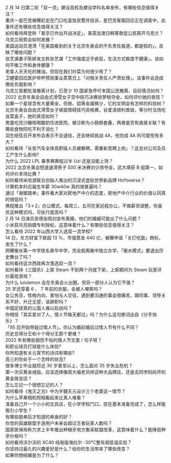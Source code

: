2 月 14 日第二轮「双一流」建设高校及建设学科名单发布，有哪些信息值得关注？  
重庆一星巴克被曝赶走在门口吃盒饭民警并投诉，星巴克客服回应正在调查中，此事件还有哪些信息值得关注？  
如何看待拜登称「普京已作出开战决定」，美英加澳日韩等敦促公民离开乌克兰？乌克兰局势会如何发展？  
美国运动员澄清「在美国看到的关于北京冬奥会的不负责任报道，都是假的」，反映了哪些问题？  
张艺谋妻子陈婷发文称张艺谋「工作强度近乎疯狂，生活方式极度不健康」，该如何平衡工作和身体健康？  
老辈人天天吃的猪油，但现在我们炒菜为何很少用了？  
卫健委回应医护举杯预祝事业蒸蒸日上「对相关责任人严肃处理」，该事件会造成哪些负面影响？  
乌克兰首都批准撤离计划，已至少 10 国紧急呼吁本国公民撤离，目前情况如何？  
2022 北京冬奥会自由式滑雪女子空中技巧决赛徐梦桃夺金，如何评价她的表现？  
如果一个星球含有大量黄金，但铁、铝等金属稀少，它的文明会有怎样的科技树？  
北京冬奥会自由式滑雪女子坡面障碍技巧资格赛，谷爱凌顺利晋级，等分时当场吃韭菜盒子，她的表现如何？  
男童吃完沙糖桔喝酸奶住进医院，被诊断为小肠肠套叠，两者是否有直接关联？有哪些食物同吃不利于消化？  
羽生结弦召开发布会表示不会退役，还会继续挑战 4A，他完成 4A 的可能性有多大？  
如何看待「长安汽车全体高职级人员被解聘，需重新竞聘上岗」？这会对公司及员工产生什么影响?  
为什么 2022 LPL 春季赛赛程过半 Uzi 还是没能上场？  
2022 北京冬奥会短道速滑男子 500 米决赛刘少昂夺金，武大靖获 B 组第一，如何评价本场比赛？  
如何看待米哈游联合创始人推出的沉浸式虚拟世界新品牌 HoYoverse？  
计算机本科应届生年薪 30w40w 真的很普遍吗？  
通过「谢娜跳单」事件看大家对房地产中介的态度，房地产中介行业的价值认同真的很低吗？  
携程推出「3＋2」办公模式，每周三、五可在家远程办公，不做薪资调整，你喜欢这种模式吗，可执行度高吗？  
2 月 14 日演员吴倩张雨剑宣布离婚，他们的婚姻可能出了什么问题？  
小米获月亮拍摄专利授权，这意味着什么？有哪些信息值得关注？  
怎么看待 2022 年山西大学入选双一流学校?  
14 日，东方财富下跌超 13 %，市值蒸发 440 亿，被曝申请「关灯吃面」商标，发生了什么？  
网曝衡水第一中学改名泰华中学，完全脱离衡中独立办学，「衡水模式」要退出历史舞台了吗？  
如何看待这次西政再次落选双一流？  
如何看待《三国杀》上架 Steam 不到两个月就下架，上架期间为 Steam 玩家评价最低游戏？  
为什么 lululemon 会在冬奥会火出圈，但另一部分人认为它不值？  
25 岁还穿着 6 、 7 年前的衣服，会被人嘲笑吗？  
女公务员，性格内向，害怕与人交往，遇到要沟通的事会很痛苦，跟同事、领导关系不好，升迁无望，该辞职吗？  
中国足球真的让国人难以启齿吗？  
你相信「其实爱对了人，情人节每天都过」吗？为什么这句歌词出自《分手快乐》？  
「95 后开始带娃过情人节」，你认为婚前婚后过情人节有什么不同？  
历史总得分王和十个得分王那个更难？  
2022 年有哪些甜而不俗的情人节文案 / 句子呀？  
和职业球员打球是什么体验?  
你所知道有关元宵节的诗词有哪些?  
高三的你处于一个怎样的状态?  
很多博士毕业就将近 30 岁甚至以上，怎么面对 35 岁失业危机？  
第一次买黄金戒指，应该选择像周大福老凤祥这种大品牌店，还是去同学妈妈开的黄金珠宝店？  
怎么忘记一个很想忘记的人？  
如何看待《鬼灭之刃》中为宇髓天元设计三个老婆这一情节？  
为什么苹果相机照相看起来比真人难看？  
准备自己开一个小小的文具店，在小学学校门口，现在基本准备完成了，怎么样能吸引小学生？  
有哪些脱单后才知道的单身的好？  
你觉的英雄联盟手游用户未来会超过王者玩家人数吗？  
国家医保局称力求上半年推出种植牙地方集采联盟改革，这意味着什么？能降低种牙价格吗？  
如何看待沃尔沃的 XC40 纯电版海拉尔 -30℃整车超低温实验？  
你坚持过最久的兴趣爱好是什么？给你的生活带来了哪些改变？  
如果你想结婚是为了什么？  

